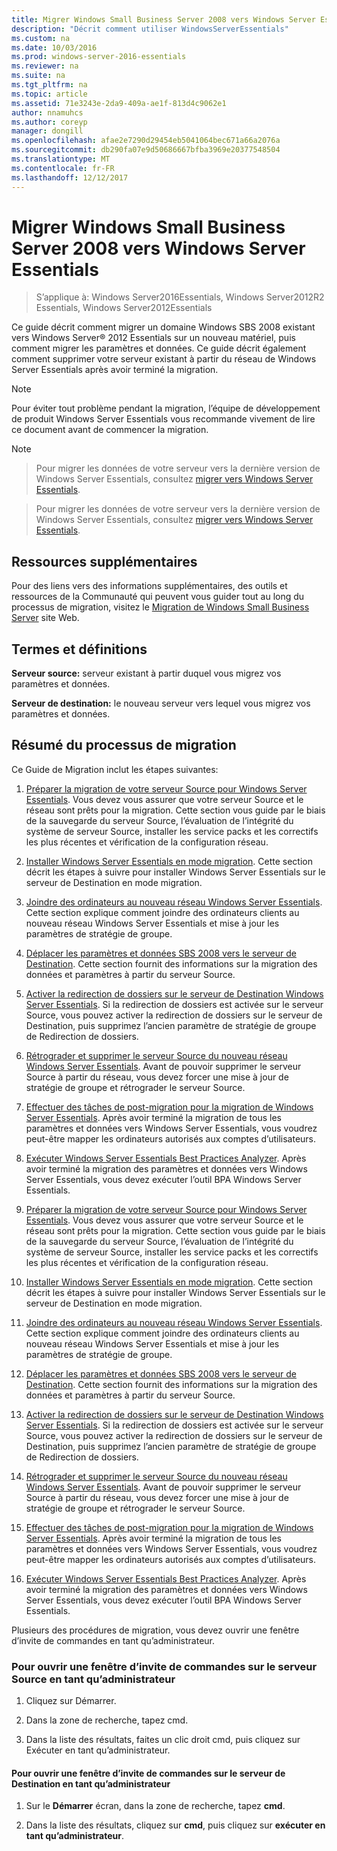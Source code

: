 ```yaml
---
title: Migrer Windows Small Business Server 2008 vers Windows Server Essentials
description: "Décrit comment utiliser WindowsServerEssentials"
ms.custom: na
ms.date: 10/03/2016
ms.prod: windows-server-2016-essentials
ms.reviewer: na
ms.suite: na
ms.tgt_pltfrm: na
ms.topic: article
ms.assetid: 71e3243e-2da9-409a-ae1f-813d4c9062e1
author: nnamuhcs
ms.author: coreyp
manager: dongill
ms.openlocfilehash: afae2e7290d29454eb5041064bec671a66a2076a
ms.sourcegitcommit: db290fa07e9d50686667bfba3969e20377548504
ms.translationtype: MT
ms.contentlocale: fr-FR
ms.lasthandoff: 12/12/2017
---
```

# <a name="migrate-windows-small-business-server-2008-to-windows-server-essentials"></a>Migrer Windows Small Business Server 2008 vers Windows Server Essentials

>S’applique à: Windows Server2016Essentials, Windows Server2012R2 Essentials, Windows Server2012Essentials

Ce guide décrit comment migrer un domaine Windows SBS 2008 existant vers Windows Server® 2012 Essentials sur un nouveau matériel, puis comment migrer les paramètres et données. Ce guide décrit également comment supprimer votre serveur existant à partir du réseau de Windows Server Essentials après avoir terminé la migration.  
  
> [!NOTE]
>  Pour éviter tout problème pendant la migration, l’équipe de développement de produit Windows Server Essentials vous recommande vivement de lire ce document avant de commencer la migration.  
  
> [!NOTE]

>  Pour migrer les données de votre serveur vers la dernière version de Windows Server Essentials, consultez [migrer vers Windows Server Essentials](Migrate-from-Previous-Versions-to-Windows-Server-Essentials-or-Windows-Server-Essentials-Experience.md).  

>  Pour migrer les données de votre serveur vers la dernière version de Windows Server Essentials, consultez [migrer vers Windows Server Essentials](../migrate/Migrate-from-Previous-Versions-to-Windows-Server-Essentials-or-Windows-Server-Essentials-Experience.md).  

  
## <a name="additional-resources"></a>Ressources supplémentaires  
 Pour des liens vers des informations supplémentaires, des outils et ressources de la Communauté qui peuvent vous guider tout au long du processus de migration, visitez le [Migration de Windows Small Business Server](https://go.microsoft.com/fwlink/?LinkId=217520) site Web.  
  
## <a name="terms-and-definitions"></a>Termes et définitions  
 **Serveur source:** serveur existant à partir duquel vous migrez vos paramètres et données.  
  
 **Serveur de destination:** le nouveau serveur vers lequel vous migrez vos paramètres et données.  
  
## <a name="migration-process-summary"></a>Résumé du processus de migration  
 Ce Guide de Migration inclut les étapes suivantes:  
  

1.  [Préparer la migration de votre serveur Source pour Windows Server Essentials](Prepare-your-Source-Server-for-Windows-Server-Essentials-migration.md).  Vous devez vous assurer que votre serveur Source et le réseau sont prêts pour la migration. Cette section vous guide par le biais de la sauvegarde du serveur Source, l’évaluation de l’intégrité du système de serveur Source, installer les service packs et les correctifs les plus récentes et vérification de la configuration réseau.  
  
2.  [Installer Windows Server Essentials en mode migration](Install-Windows-Server-Essentials-in-migration-mode.md).  Cette section décrit les étapes à suivre pour installer Windows Server Essentials sur le serveur de Destination en mode migration.  
  
3.  [Joindre des ordinateurs au nouveau réseau Windows Server Essentials](Join-computers-to-the-new-Windows-Server-Essentials-network.md).  Cette section explique comment joindre des ordinateurs clients au nouveau réseau Windows Server Essentials et mise à jour les paramètres de stratégie de groupe.  
  
4.  [Déplacer les paramètres et données SBS 2008 vers le serveur de Destination](Move-Windows-SBS-2008-settings-and-data-to-the-Destination-Server-for-Windows-Server-Essentials-migration.md).  Cette section fournit des informations sur la migration des données et paramètres à partir du serveur Source.  
  
5.  [Activer la redirection de dossiers sur le serveur de Destination Windows Server Essentials](Enable-folder-redirection-on-the-Windows-Server-Essentials-Destination-Server.md).  Si la redirection de dossiers est activée sur le serveur Source, vous pouvez activer la redirection de dossiers sur le serveur de Destination, puis supprimez l’ancien paramètre de stratégie de groupe de Redirection de dossiers.  
  
6.  [Rétrograder et supprimer le serveur Source du nouveau réseau Windows Server Essentials](Demote-and-remove-the-Source-Server-from-the-new-Windows-Server-Essentials-network.md).  Avant de pouvoir supprimer le serveur Source à partir du réseau, vous devez forcer une mise à jour de stratégie de groupe et rétrograder le serveur Source.  
  
7.  [Effectuer des tâches de post-migration pour la migration de Windows Server Essentials](Perform-post-migration-tasks-for-Windows-Server-Essentials-migration.md).  Après avoir terminé la migration de tous les paramètres et données vers Windows Server Essentials, vous voudrez peut-être mapper les ordinateurs autorisés aux comptes d’utilisateurs.  
  
8.  [Exécuter Windows Server Essentials Best Practices Analyzer](Run-the-Windows-Server-Essentials-Best-Practices-Analyzer.md).  Après avoir terminé la migration des paramètres et données vers Windows Server Essentials, vous devez exécuter l’outil BPA Windows Server Essentials.  

1.  [Préparer la migration de votre serveur Source pour Windows Server Essentials](../migrate/Prepare-your-Source-Server-for-Windows-Server-Essentials-migration.md).  Vous devez vous assurer que votre serveur Source et le réseau sont prêts pour la migration. Cette section vous guide par le biais de la sauvegarde du serveur Source, l’évaluation de l’intégrité du système de serveur Source, installer les service packs et les correctifs les plus récentes et vérification de la configuration réseau.  
  
2.  [Installer Windows Server Essentials en mode migration](../migrate/Install-Windows-Server-Essentials-in-migration-mode.md).  Cette section décrit les étapes à suivre pour installer Windows Server Essentials sur le serveur de Destination en mode migration.  
  
3.  [Joindre des ordinateurs au nouveau réseau Windows Server Essentials](../migrate/Join-computers-to-the-new-Windows-Server-Essentials-network.md).  Cette section explique comment joindre des ordinateurs clients au nouveau réseau Windows Server Essentials et mise à jour les paramètres de stratégie de groupe.  
  
4.  [Déplacer les paramètres et données SBS 2008 vers le serveur de Destination](../migrate/Move-Windows-SBS-2008-settings-and-data-to-the-Destination-Server-for-Windows-Server-Essentials-migration.md).  Cette section fournit des informations sur la migration des données et paramètres à partir du serveur Source.  
  
5.  [Activer la redirection de dossiers sur le serveur de Destination Windows Server Essentials](../migrate/Enable-folder-redirection-on-the-Windows-Server-Essentials-Destination-Server.md).  Si la redirection de dossiers est activée sur le serveur Source, vous pouvez activer la redirection de dossiers sur le serveur de Destination, puis supprimez l’ancien paramètre de stratégie de groupe de Redirection de dossiers.  
  
6.  [Rétrograder et supprimer le serveur Source du nouveau réseau Windows Server Essentials](../migrate/Demote-and-remove-the-Source-Server-from-the-new-Windows-Server-Essentials-network.md).  Avant de pouvoir supprimer le serveur Source à partir du réseau, vous devez forcer une mise à jour de stratégie de groupe et rétrograder le serveur Source.  
  
7.  [Effectuer des tâches de post-migration pour la migration de Windows Server Essentials](../migrate/Perform-post-migration-tasks-for-Windows-Server-Essentials-migration.md).  Après avoir terminé la migration de tous les paramètres et données vers Windows Server Essentials, vous voudrez peut-être mapper les ordinateurs autorisés aux comptes d’utilisateurs.  
  
8.  [Exécuter Windows Server Essentials Best Practices Analyzer](../migrate/Run-the-Windows-Server-Essentials-Best-Practices-Analyzer.md).  Après avoir terminé la migration des paramètres et données vers Windows Server Essentials, vous devez exécuter l’outil BPA Windows Server Essentials.  

  
 Plusieurs des procédures de migration, vous devez ouvrir une fenêtre d’invite de commandes en tant qu’administrateur.  
  
###  <a name="BKMK_OpenACommandPromptAsAdmin"></a>Pour ouvrir une fenêtre d’invite de commandes sur le serveur Source en tant qu’administrateur  
  
1.  Cliquez sur Démarrer.  
  
2.  Dans la zone de recherche, tapez cmd.  
  
3.  Dans la liste des résultats, faites un clic droit cmd, puis cliquez sur Exécuter en tant qu’administrateur.  
  
#### <a name="to-open-a-command-prompt-window-on-the-destination-server-as-an-administrator"></a>Pour ouvrir une fenêtre d’invite de commandes sur le serveur de Destination en tant qu’administrateur  
  
1.  Sur le **Démarrer** écran, dans la zone de recherche, tapez **cmd**.  
  
2.  Dans la liste des résultats, cliquez sur **cmd**, puis cliquez sur **exécuter en tant qu’administrateur**.
